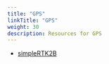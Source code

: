 ```yaml
---
title: "GPS"
linkTitle: "GPS"
weight: 30
description: Resources for GPS
---
```


* [simpleRTK2B](https://www.ardusimple.com/simplertk2b/)
